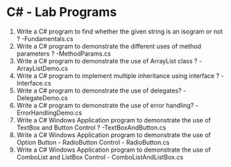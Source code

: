 # C# - Lab Programs

1. Write a C# program to find whether the given string is an isogram or not ? -Fundamentals.cs
2. Write a C# program to demonstrate the different uses of method parameters ?
-MethodParams.cs
3. Write a C# program to demonstrate the use of ArrayList class ?
-ArrayListDemo.cs
4. Write a C# program to implement multiple inheritance using interface ?
-Interface.cs
5. Write a C# program to demonstrate the use of delegates?
-DelegateDemo.cs
6. Write a C# program to demonstrate the use of error handling?
-ErrorHandlingDemo.cs
7. Write a C# Windows Application program to demonstrate the use of TextBox and Button Control ? -TextBoxAndButton.cs
8. Write a C# Windows Application program to demonstrate the use of Option Button - RadioButton Control - RadioButton.cs
9. Write a C# Windows Application program to demonstrate the use of ComboList and ListBox Control - ComboListAndListBox.cs
